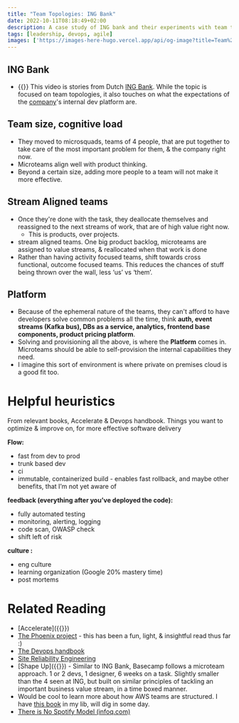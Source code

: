 ```yaml
---
title: "Team Topologies: ING Bank"
date: 2022-10-11T08:18:49+02:00
description: A case study of ING bank and their experiments with team topologies
tags: [leadership, devops, agile]
images: ['https://images-here-hugo.vercel.app/api/og-image?title=Team%20Topologies%3A%20ING%20Bank']
---
```



## ING Bank
- {{<youtube X3AHdo34gWM>}}
This video is stories from Dutch [ING Bank](https://www.ing.com/Home.htm). While the topic is focused on team topologies, it also touches on what the expectations of the [company](https://www.ing.com/Home.htm)'s internal dev platform are.

## Team size, cognitive load
- They moved to microsquads, teams of 4 people, that are put together to take care of the most important problem for them, & the company right now.
- Microteams align well with product thinking.
- Beyond a certain size, adding more people to a team will not make it more effective. 

## Stream Aligned teams
- Once they're done with the task, they deallocate themselves and reassigned to the next streams of work, that are of high value right now.
  - This is products, over projects.
- stream aligned teams. One big product backlog, microteams are assigned to value streams, & reallocated when that work is done
- Rather than having activity focused teams, shift towards cross functional, outcome focused teams. This reduces the chances of stuff being thrown over the wall, less ‘us’ vs ‘them’.

## Platform
- Because of the ephemeral nature of the teams, they can't afford to have developers solve common problems all the time, think **auth, event streams (Kafka bus), DBs as a service, analytics, frontend base components, product pricing platform**. 
- Solving and provisioning all the above, is where the **Platform** comes in. Microteams should be able to self-provision the internal capabilities they need.
- I imagine this sort of environment is where private on premises cloud is a good fit too.

# Helpful heuristics
From relevant books, Accelerate & Devops handbook. Things you want to optimize & improve on, for more effective software delivery

****Flow:****

- fast from dev to prod
- trunk based dev
- ci
- immutable, containerized build - enables fast rollback, and maybe other benefits, that I’m not yet aware of

****************feedback (everything after you’ve deployed the code):****************

- fully automated testing
- monitoring, alerting, logging
- code scan, OWASP check
- shift left of risk

************culture :************

- eng culture
- learning organization (Google 20% mastery time)
- post mortems

# Related Reading
- [Accelerate]({{<ref accelerate>}})
- [The Phoenix project](https://www.goodreads.com/book/show/17255186-the-phoenix-project) - this has been a fun, light, & insightful read thus far :)
- [The Devops handbook](https://www.goodreads.com/book/show/26083308-the-devops-handbook?ref=nav_sb_ss_1_15)
- [Site Reliability Engineering](https://www.goodreads.com/book/show/27968891-site-reliability-engineering)
- [Shape Up]({{<ref shape-up-notes-introduction>}}) - Similar to ING Bank, Basecamp follows a microteam approach. 1 or 2 devs, 1 designer, 6 weeks on a task. Slightly smaller than the 4 seen at ING, but built on similar principles of tackling an important business value stream, in a time boxed manner. 
- Would be cool to learn more about how AWS teams are structured. I have [this book](https://www.goodreads.com/book/show/53138083-working-backwards) in my lib, will dig in some day.
- [There is No Spotify Model (infoq.com)](https://www.infoq.com/presentations/spotify-culture-stc/)

